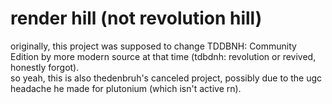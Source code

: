 # render hill (not revolution hill)
originally, this project was supposed to change TDDBNH: Community Edition by more modern source at that time (tdbdnh: revolution or revived, honestly forgot).<br>
so yeah, this is also thedenbruh's canceled project, possibly due to the ugc headache he made for plutonium (which isn't active rn).
